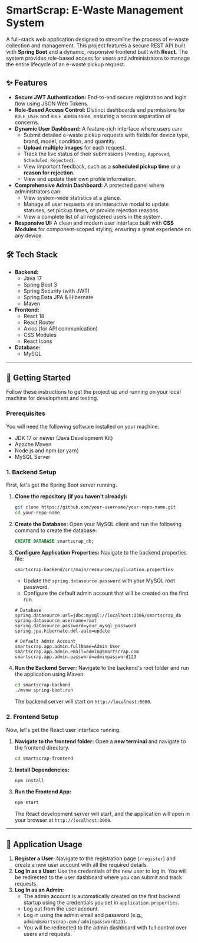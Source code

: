 
# SmartScrap: E-Waste Management System

A full-stack web application designed to streamline the process of e-waste collection and management. This project features a secure REST API built with **Spring Boot** and a dynamic, responsive frontend built with **React**. The system provides role-based access for users and administrators to manage the entire lifecycle of an e-waste pickup request.

## ✨ Features

- **Secure JWT Authentication:** End-to-end secure registration and login flow using JSON Web Tokens.
- **Role-Based Access Control:** Distinct dashboards and permissions for `ROLE_USER` and `ROLE_ADMIN` roles, ensuring a secure separation of concerns.
- **Dynamic User Dashboard:** A feature-rich interface where users can:
  - Submit detailed e-waste pickup requests with fields for device type, brand, model, condition, and quantity.
  - **Upload multiple images** for each request.
  - Track the live status of their submissions (`Pending`, `Approved`, `Scheduled`, `Rejected`).
  - View important feedback, such as a **scheduled pickup time** or a **reason for rejection**.
  - View and update their own profile information.
- **Comprehensive Admin Dashboard:** A protected panel where administrators can:
  - View system-wide statistics at a glance.
  - Manage all user requests via an interactive modal to update statuses, set pickup times, or provide rejection reasons.
  - View a complete list of all registered users in the system.
- **Responsive UI:** A clean and modern user interface built with **CSS Modules** for component-scoped styling, ensuring a great experience on any device.

## 🛠️ Tech Stack

- **Backend:**
  - Java 17
  - Spring Boot 3
  - Spring Security (with JWT)
  - Spring Data JPA & Hibernate
  - Maven
- **Frontend:**
  - React 18
  - React Router
  - Axios (for API communication)
  - CSS Modules
  - React Icons
- **Database:**
  - MySQL

---

## 🚀 Getting Started

Follow these instructions to get the project up and running on your local machine for development and testing.

### Prerequisites

You will need the following software installed on your machine:
- JDK 17 or newer (Java Development Kit)
- Apache Maven
- Node.js and npm (or yarn)
- MySQL Server

### 1. Backend Setup

First, let's get the Spring Boot server running.

1.  **Clone the repository (if you haven't already):**
    ```bash
    git clone https://github.com/your-username/your-repo-name.git
    cd your-repo-name
    ```
2.  **Create the Database:**
    Open your MySQL client and run the following command to create the database:
    ```sql
    CREATE DATABASE smartscrap_db;
    ```
3.  **Configure Application Properties:**
    Navigate to the backend properties file:
    ```
    smartscrap-backend/src/main/resources/application.properties
    ```
    - Update the `spring.datasource.password` with your MySQL root password.
    - Configure the default admin account that will be created on the first run.
    ```properties
    # Database
    spring.datasource.url=jdbc:mysql://localhost:3306/smartscrap_db
    spring.datasource.username=root
    spring.datasource.password=your_mysql_password
    spring.jpa.hibernate.ddl-auto=update

    # Default Admin Account
    smartscrap.app.admin.fullName=Admin User
    smartscrap.app.admin.email=admin@smartscrap.com
    smartscrap.app.admin.password=adminpassword123
    ```
4.  **Run the Backend Server:**
    Navigate to the backend's root folder and run the application using Maven:
    ```bash
    cd smartscrap-backend
    ./mvnw spring-boot:run
    ```
    The backend server will start on `http://localhost:8080`.

### 2. Frontend Setup

Now, let's get the React user interface running.

1.  **Navigate to the frontend folder:**
    Open a **new terminal** and navigate to the frontend directory.
    ```bash
    cd smartscrap-frontend
    ```
2.  **Install Dependencies:**
    ```bash
    npm install
    ```
3.  **Run the Frontend App:**
    ```bash
    npm start
    ```
    The React development server will start, and the application will open in your browser at `http://localhost:3000`.

---

## 📖 Application Usage

1.  **Register a User:** Navigate to the registration page (`/register`) and create a new user account with all the required details.
2.  **Log In as a User:** Use the credentials of the new user to log in. You will be redirected to the user dashboard where you can submit and track requests.
3.  **Log In as an Admin:**
    - The admin account is automatically created on the first backend startup using the credentials you set in `application.properties`.
    - Log out from the user account.
    - Log in using the admin email and password (e.g., `admin@smartscrap.com` / `adminpassword123`).
    - You will be redirected to the admin dashboard with full control over users and requests.
